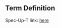 ## Term Definition

Spec-Up-T link: <a href='https://weboftrust.github.io/WOT-terms/docs/glossary/discloser'>here</a>

